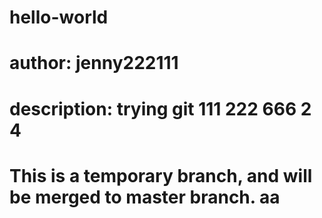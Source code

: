 # hello-world
# author: jenny222111
# description: trying git 111 222 666 2 4 
# This is a temporary branch, and will be merged to master branch. aa
